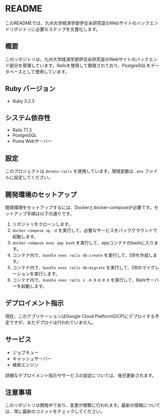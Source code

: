 # README

このREADMEでは、九州大学経済学部伊豆永研究室のWebサイトのバックエンドリポジトリに必要なステップを文書化します。

## 概要

このリポジトリは、九州大学経済学部伊豆永研究室のWebサイトのバックエンド部分を管理しています。Railsを使用して開発されており、PostgreSQLをデータベースとして使用しています。

## Ruby バージョン

- Ruby 3.2.3

## システム依存性

- Rails 7.1.3
- PostgreSQL
- Puma Webサーバー

## 設定

このプロジェクトは `dotenv-rails` を使用しています。環境変数は `.env` ファイルに設定してください。


## 開発環境のセットアップ

開発環境をセットアップするには、Dockerとdocker-composeが必要です。セットアップ手順は以下の通りです。

1. リポジトリをクローンします。
2. `docker-compose up -d` を実行して、必要なサービスをバックグラウンドで起動します。
3. `docker-compose exec app bash` を実行して、appコンテナのbashに入ります。
4. コンテナ内で、`bundle exec rails db:create` を実行して、DBを作成します。
5. コンテナ内で、`bundle exec rails db:migrate` を実行して、DBのマイグレーションを実行します。
6. コンテナ内で、`bundle exec rails s -b 0.0.0.0` を実行して、Railsサーバーを起動します。

## デプロイメント指示

現在、このアプリケーションはGoogle Cloud Platform(GCP)にデプロイする予定ですが、まだデプロイは行われていません。

## サービス

- ジョブキュー
- キャッシュサーバー
- 検索エンジン

詳細なデプロイメント指示やサービスの設定については、後日更新されます。

## 注意事項

このリポジトリは開発中であり、変更が頻繁に行われます。最新の情報については、常に最新のコミットをチェックしてください。
